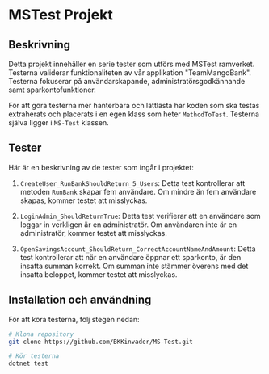 # MSTest Projekt

## Beskrivning

Detta projekt innehåller en serie tester som utförs med MSTest ramverket. Testerna validerar funktionaliteten av vår applikation "TeamMangoBank". Testerna fokuserar på användarskapande, administratörsgodkännande samt sparkontofunktioner.

För att göra testerna mer hanterbara och lättlästa har koden som ska testas extraherats och placerats i en egen klass som heter `MethodToTest`. Testerna själva ligger i `MS-Test` klassen.

## Tester

Här är en beskrivning av de tester som ingår i projektet:

1. `CreateUser_RunBankShouldReturn_5_Users`: Detta test kontrollerar att metoden `RunBank` skapar fem användare. Om mindre än fem användare skapas, kommer testet att misslyckas.

2. `LoginAdmin_ShouldReturnTrue`: Detta test verifierar att en användare som loggar in verkligen är en administratör. Om användaren inte är en administratör, kommer testet att misslyckas.

3. `OpenSavingsAccount_ShouldReturn_CorrectAccountNameAndAmount`: Detta test kontrollerar att när en användare öppnar ett sparkonto, är den insatta summan korrekt. Om summan inte stämmer överens med det insatta beloppet, kommer testet att misslyckas.

## Installation och användning

För att köra testerna, följ stegen nedan:

```bash
# Klona repository
git clone https://github.com/BKKinvader/MS-Test.git

# Kör testerna
dotnet test
